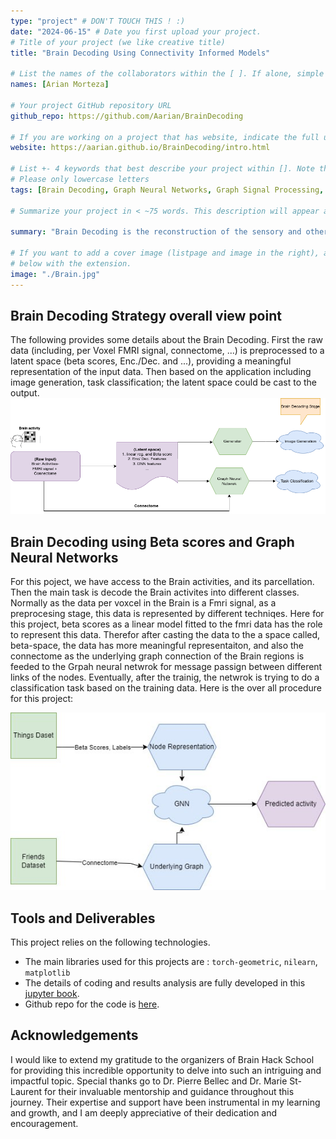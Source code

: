 ```yaml
---
type: "project" # DON'T TOUCH THIS ! :)
date: "2024-06-15" # Date you first upload your project.
# Title of your project (we like creative title)
title: "Brain Decoding Using Connectivity Informed Models"

# List the names of the collaborators within the [ ]. If alone, simple put your name within []
names: [Arian Morteza]

# Your project GitHub repository URL
github_repo: https://github.com/Aarian/BrainDecoding

# If you are working on a project that has website, indicate the full url including "https://" below or leave it empty.
website: https://aarian.github.io/BrainDecoding/intro.html

# List +- 4 keywords that best describe your project within []. Note that the project summary also involves a number of key words. Those are listed on top of the [github repository](https://github.com/brainhack-school2020/project_template), click `manage topics`.
# Please only lowercase letters
tags: [Brain Decoding, Graph Neural Networks, Graph Signal Processing, FMRI]

# Summarize your project in < ~75 words. This description will appear at the top of your page and on the list page with other projects..

summary: "Brain Decoding is the reconstruction of the sensory and other stimuli form the information that has already been encoded and represented in the brain. For example, image genration, and task classification, from brain activity signals could be covered under this topic. In this project, a graph neural netwrok appriach is used to learn the representation of the brain regions activities, and do image classification for the end-user (patient)."

# If you want to add a cover image (listpage and image in the right), add it to your directory and indicate the name
# below with the extension.
image: "./Brain.jpg"
---
```



## Brain Decoding Strategy overall view point
The following provides some details about the Brain Decoding. First the raw data (including, per Voxel FMRI signal, connectome, ...) is preprocessed to a latent space (beta scores, Enc./Dec. and ...), providing a meaningful representation of the input data. Then based on the application including image generation, task classification; the latent space could be cast to the output. 
![Link Name](./overall.png) 



## **Brain Decoding using Beta scores and Graph Neural Networks**
 
For this poject, we have access to the Brain activities, and its parcellation. Then the main task is decode the Brain activites into different classes. Normally as the data per voxcel in the Brain is a Fmri signal, as a preprocesing stage, this data is represented by different techniqes. Here for this project, beta scores as a linear model fitted to the fmri data has the role to represent this data. Therefor after casting the data to the a space called, beta-space, the data has more meaningful representaiton, and also the connectome as the underlying graph connection of the Brain regions is feeded to the Grpah neural netwrok for message passign between different links of the nodes. Eventually, after the trainig, the netwrok is trying to do a classification task based on the training data. Here is the over all procedure for this project: 

![Link Name](./Perpective.jpg) 

## **Tools and Deliverables**
This project relies on the following technologies. 

* The main libraries used for this projects are : `torch-geometric`, `nilearn`, `matplotlib`
* The details of coding and results analysis are fully developed in this [jupyter book](https://aarian.github.io/BrainDecoding/GraphNN_Arian.html). 
* Github repo for the code is [here](https://github.com/Aarian/BrainDecoding).



## **Acknowledgements**
I would like to extend my gratitude to the organizers of Brain Hack School for providing this incredible opportunity to delve into such an intriguing and impactful topic. Special thanks go to Dr. Pierre Bellec and Dr. Marie St-Laurent for their invaluable mentorship and guidance throughout this journey. Their expertise and support have been instrumental in my learning and growth, and I am deeply appreciative of their dedication and encouragement. 